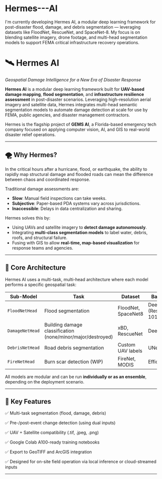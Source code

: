# Hermes---AI
I'm currently developing Hermes AI, a modular deep learning framework for post-disaster flood, damage, and debris segmentation — leveraging datasets like FloodNet, RescueNet, and SpaceNet-8.  My focus is on blending satellite imagery, drone footage, and multi-head segmentation models to support FEMA critical infrastructure recovery operations. 

# 🛰️ Hermes AI
*Geospatial Damage Intelligence for a New Era of Disaster Response*

**Hermes AI** is a modular deep learning framework built for **UAV-based damage mapping**, **flood segmentation**, and **infrastructure resilience assessment** in post-disaster scenarios. Leveraging high-resolution aerial imagery and satellite data, Hermes integrates multi-head semantic segmentation models to automate damage detection at scale for use by FEMA, public agencies, and disaster management contractors.

Hermes is the flagship project of **GEMS AI**, a Florida-based emergency tech company focused on applying computer vision, AI, and GIS to real-world disaster relief operations.

---

## 🌪️ Why Hermes?

In the critical hours after a hurricane, flood, or earthquake, the ability to rapidly map structural damage and flooded roads can mean the difference between chaos and coordinated response.

Traditional damage assessments are:
- **Slow**: Manual field inspections can take weeks.
- **Subjective**: Paper-based PDA systems vary across jurisdictions.
- **Inaccessible**: Delays in data centralization and sharing.

Hermes solves this by:
- Using UAVs and satellite imagery to **detect damage autonomously**.
- Integrating **multi-class segmentation models** to label water, debris, roofs, and structural failure.
- Fusing with GIS to allow **real-time, map-based visualization** for response teams and agencies.

---

## 🧠 Core Architecture

Hermes AI uses a multi-task, multi-head architecture where each model performs a specific geospatial task:

| Sub-Model        | Task                                      | Dataset           | Backbone         |
|------------------|-------------------------------------------|-------------------|------------------|
| `FloodNetHead`   | Flood segmentation                        | FloodNet, SpaceNet8 | DeepLabV3+ (ResNet-101) |
| `DamageNetHead`  | Building damage classification (none/minor/major/destroyed) | xBD, RescueNet    | DeepLabV3+       |
| `DebrisNetHead`  | Road debris segmentation                  | Custom UAV labels | UNet             |
| `FireNetHead`    | Burn scar detection (WIP)                 | FireNet, MODIS    | EfficientNet     |

All models are modular and can be run **individually or as an ensemble**, depending on the deployment scenario.

---

## 🧪 Key Features

✅ Multi-task segmentation (flood, damage, debris)

✅ Pre-/post-event change detection (using dual inputs)

✅ UAV + Satellite compatibility (.tif, .jpeg, .png)

✅ Google Colab A100-ready training notebooks

✅ Export to GeoTIFF and ArcGIS integration

✅ Designed for on-site field operation via local inference or cloud-streamed inputs

---
